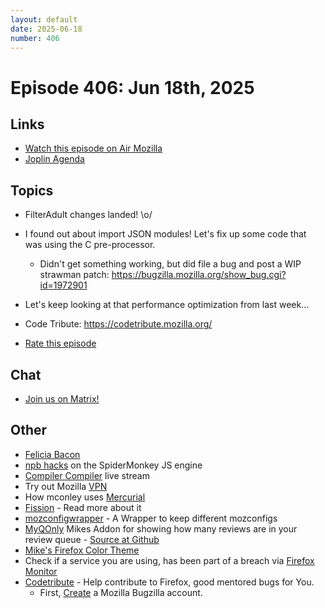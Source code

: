 ```yaml
---
layout: default
date: 2025-06-18
number: 406
---
```


# Episode 406: Jun 18th, 2025

## Links
* [Watch this episode on Air Mozilla](https://mzl.la/joy-of-coding-2025-06-18)
* [Joplin Agenda](https://mikeconley.ca/joc/agendas/Episode-0406.html)

## Topics
* FilterAdult changes landed! \o/
* I found out about import JSON modules! Let's fix up some code that was using the C pre-processor.
  - Didn't get something working, but did file a bug and post a WIP strawman patch: https://bugzilla.mozilla.org/show_bug.cgi?id=1972901
* Let's keep looking at that performance optimization from last week...
* Code Tribute: https://codetribute.mozilla.org/

* [Rate this episode](https://forms.gle/jF9w71ZWuqh8d53k7)

## Chat
* [Join us on Matrix!](https://matrix.to/#/!enWuAmKDOEEPYejXRk:mozilla.org?via=mozilla.org&via=raim.ist)

## Other
* [Felicia Bacon](https://www.youtube.com/channel/UCMtqVykGztIYmj7OpFf7oeQ/videos)
* [npb hacks](https://www.twitch.tv/BackToTheCode) on the SpiderMonkey JS engine
* [Compiler Compiler](https://www.twitch.tv/codehag) live stream
* Try out Mozilla [VPN](https://vpn.mozilla.org/)
* How mconley uses [Mercurial](https://mikeconley.github.io/documents/How_mconley_uses_Mercurial_for_Mozilla_code)
* [Fission](https://firefox-source-docs.mozilla.org/dom/dom/Fission.html) - Read more about it
* [mozconfigwrapper](https://github.com/ahal/mozconfigwrapper) - A Wrapper to keep different mozconfigs
* [MyQOnly](https://addons.mozilla.org/en-US/firefox/addon/myqonly/) Mikes Addon for showing how many reviews are in your review queue - [Source at Github](https://github.com/mikeconley/myqonly)
* [Mike's Firefox Color Theme](https://addons.mozilla.org/en-US/firefox/addon/electricbluegaloo/)
* Check if a service you are using, has been part of a breach via [Firefox Monitor](https://monitor.firefox.com/breaches)
* [Codetribute](https://codetribute.mozilla.org/) - Help contribute to Firefox, good mentored bugs for You.
  - First, [Create](https://bugzilla.mozilla.org/createaccount.cgi) a Mozilla Bugzilla account.

